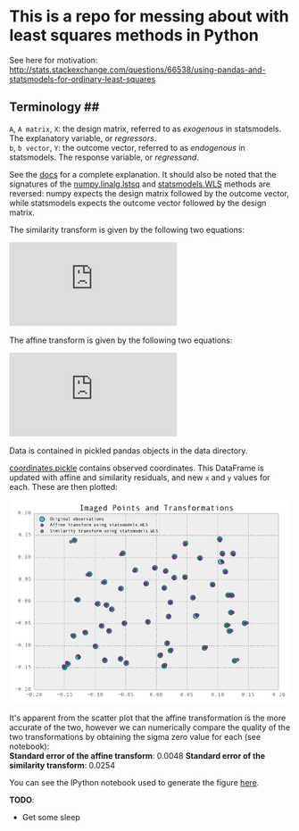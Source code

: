# This is a repo for messing about with least squares methods in Python #

See here for motivation: http://stats.stackexchange.com/questions/66538/using-pandas-and-statsmodels-for-ordinary-least-squares

## Terminology ##
`A`, `A matrix`, `X`: the design matrix, referred to as *exogenous* in statsmodels. The explanatory variable, or *regressors*.  
`b`, `b vector`, `Y`: the outcome vector, referred to as *endogenous* in statsmodels. The response variable, or *regressand*.  

See the [docs](http://statsmodels.sourceforge.net/devel/endog_exog.html) for a complete explanation.
It should also be noted that the signatures of the [numpy.linalg.lstsq](http://docs.scipy.org/doc/numpy/reference/generated/numpy.linalg.lstsq.html) and [statsmodels.WLS](http://statsmodels.sourceforge.net/devel/generated/statsmodels.regression.linear_model.WLS.html#statsmodels.regression.linear_model.WLS) methods are reversed: numpy expects the design matrix followed by the outcome vector, while statsmodels expects the outcome vector followed by the design matrix.

The similarity transform is given by the following two equations:

![similarity](http://latex.codecogs.com/png.latex?f_i%28a%2C%20b%2C%20%5CDelta%7Bx%7D%29%20%3D%20ax_i-by_i&plus;%5CDelta%7Bx%7D%5C%5C%20f_i%28a%2C%20b%2C%20%5CDelta%7By%7D%29%20%3D%20bx_i&plus;ay_i&plus;%5CDelta%7By%7D "Similarity Transform")

The affine transform is given by the following two equations:

![affine](http://latex.codecogs.com/png.latex?f_i%28a_0%2Ca_1%2Ca_2%29%20%3D%20a_0&plus;a_1x_i&plus;a_2y_i%5C%5C%20f_i%28b_0%2Cb_1%2Cb_2%29%20%3D%20b_0&plus;b_1x_i&plus;b_2y_i "Affine Transform")

Data is contained in pickled pandas objects in the data directory.

[coordinates.pickle](data/coordinates.pickle) contains observed coordinates. This DataFrame is updated with affine and similarity residuals, and new `x` and `y` values for each. These are then plotted:

![results](results.png "This graph just screams 'sleep deprived!', doesn't it?")

It's apparent from the scatter plot that the affine transformation is the more accurate of the two, however we can numerically compare the quality of the two transformations by obtaining the sigma zero value for each (see notebook):  
**Standard error of the affine transform**: 0.0048
**Standard error of the similarity transform**: 0.0254

You can see the IPython notebook used to generate the figure [here](http://nbviewer.ipython.org/urls/raw.github.com/urschrei/linalg/master/statsmodels.ipynb).

**TODO**:
- Get some sleep
